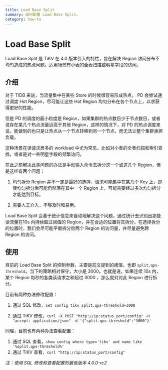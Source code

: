 ```yaml
---
title: Load Base Split
summary: 如何配置 Load Base Split。
category: how-to
---
```


# Load Base Split 

Load Base Split 是 TiKV 在 4.0 版本引入的特性，旨在解决 Region 访问分布不均匀造成的热点问题。适用场景有小表的全表扫描或明星字段的访问。

## 介绍

对于 TiDB 来说，当流量集中在某些 Store 的时候很容易形成热点， PD 会尝试通过调度 Hot Region，尽可能让这些 Hot Region 均匀分布在各个节点上，以求获得更好的性能。

但是 PD 的调度的最小粒度是 Region，如果集群的热点数目少于节点数目，或者说存在某几个热点流量远高于其他 Region，这样的情况下，对 PD 的热点调度来说，能做到的也只是让热点从一个节点转移到另一个节点，而无法让整个集群承担负载。

这种场景在读请求居多的 workload 中尤为常见。比如对小表的全表扫描和索引查找，或者是对一些明星字段的频繁访问。

在此之前解决此类问题的办法是手动输入命令去拆分这一个或这几个 Region，但是这样有两个问题：

1. 均匀拆分 Region 并不一定是最好的选择，请求可能集中在某几个 Key 上，即使均匀拆分后可能仍然落在其中一个 Region 上，可能需要经过多次均匀拆分才能达到目标。

2. 需要人工介入，不够及时和易用。

Load Base Split 会基于统计信息来自动地解决这个问题，通过统计去识别出那些读流量在10s 内持续超过阈值的 Region，并在合适的位置将其拆分。在选择拆分的位置时，我们会尽可能平衡拆分后两个 Region 的访问量，并尽量避免跨 Region 的访问。

## 使用

目前的 Load Base Split 的控制参数，主要是前文提到的阈值，也即 `split.qps-threshold`。当下的策略相对保守，大小是 3000。也就是说，如果连续 10s 内，某个 Region 每秒的各类读请求之和超过 3000 ，那么就对对此 Region 进行拆分。

目前有两种办法修改配置：

1. 通过 SQL 修改，`set config tikv split.qps-threshold=3000`

2. 通过 TiKV 修改，`curl -X POST "http://ip:status_port/config" -H "accept: application/json" -d '{"split.qps-threshold":"3000"}'`

同理，目前也有两种办法查看配置：

1. 通过 SQL 查看，`show config where type='tikv' and name like '%split.qps-threshold%'`
2. 通过 TiKV 查看，`curl "http://ip:status_port/config"`

*注：使用 SQL 修改和查看配置的最低版本 4.0.0-rc2*

